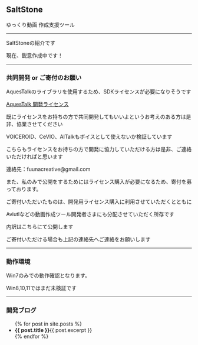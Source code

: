 ## SaltStone

<!-- https://fuunacreative.github.io/SaltStone/ -->


ゆっくり動画 作成支援ツール

<hr>
<p>SaltStoneの紹介です</p>
<p>現在、鋭意作成中です！</p>


<hr>
<h3>共同開発 or ご寄付のお願い</h3>
<p>AquesTalkのライブラリを使用するため、SDKライセンスが必要になりそうです</p>
<p><a href="https://a-quest.shop/?category_id=612f3dbc0f9a22719615d5f8">AquesTalk 開発ライセンス</a></p>
<p>既にライセンスをお持ちの方で共同開発してもいいよというお考えのある方は是非、協業させてください</p>
<p>VOICEROID、CeVIO、AITalkもボイスとして使えないか検証しています</p>
<p>こちらもライセンスをお持ちの方で開発に協力していただける方は是非、ご連絡いただければと思います</p>
<p>連絡先：fuunacreative@gmail.com</p>
<p>また、私のみで公開をするためにはライセンス購入が必要になるため、寄付を募っております。</p>
<p>ご寄付いただいたものは、開発用ライセンス購入に利用させていただくとともに</p>
<p>Aviutlなどの動画作成ツール開発者さまにも分配させていただく所存です</p>
<p>内訳はこちらにて公開します</p>
<p>ご寄付いただける場合も上記の連絡先へご連絡をお願いします</p>


<hr>
<h3>動作環境</h3>
<p>Win7のみでの動作確認となります。</p>
<p>Win8,10,11ではまだ未検証です</p>


<hr>
<h3>開発ブログ</h3>
<ul>
  {% for post in site.posts %}
    <li>
      <span><b>{{ post.title }}</b></span><span>{{ post.excerpt }}</span>
    </li>
  {% endfor %}
</ul>

